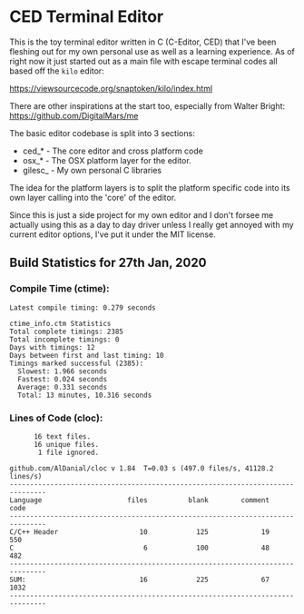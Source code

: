 # CED Terminal Editor

This is the toy terminal editor written in C (C-Editor, CED) that I've
been fleshing out for my own personal use as well as a learning
experience. As of right now it just started out as a main file with
escape terminal codes all based off the `kilo` editor:

https://viewsourcecode.org/snaptoken/kilo/index.html

There are other inspirations at the start too, especially from Walter
Bright:
https://github.com/DigitalMars/me

The basic editor codebase is split into 3 sections:
  + ced_*   - The core editor and cross platform code
  + osx_*   - The OSX platform layer for the editor.
  + gilesc_ - My own personal C libraries

The idea for the platform layers is to split the platform specific
code into its own layer calling into the 'core' of the editor.

Since this is just a side project for my own editor and I don't forsee
me actually using this as a day to day driver unless I really get
annoyed with my current editor options, I've put it under the MIT
license.

## Build Statistics for 27th Jan, 2020

### Compile Time (ctime):

```
Latest compile timing: 0.279 seconds

ctime_info.ctm Statistics
Total complete timings: 2385
Total incomplete timings: 0
Days with timings: 12
Days between first and last timing: 10
Timings marked successful (2385):
  Slowest: 1.966 seconds
  Fastest: 0.024 seconds
  Average: 0.331 seconds
  Total: 13 minutes, 10.316 seconds
```

### Lines of Code (cloc):
```
      16 text files.
      16 unique files.
       1 file ignored.

github.com/AlDanial/cloc v 1.84  T=0.03 s (497.0 files/s, 41128.2 lines/s)
-------------------------------------------------------------------------------
Language                     files          blank        comment           code
-------------------------------------------------------------------------------
C/C++ Header                    10            125             19            550
C                                6            100             48            482
-------------------------------------------------------------------------------
SUM:                            16            225             67           1032
-------------------------------------------------------------------------------
```
